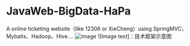 # JavaWeb-BigData-HaPa
A online ticketing website（like 12306 or XieCheng）using SpringMVC、Mybatis、Hadoop、Hive....
![image](https://github.com/hejiawang/LiGongCloud/raw/master/ligongcloudImage/main.png)
![Image text]：技术框架示意图
